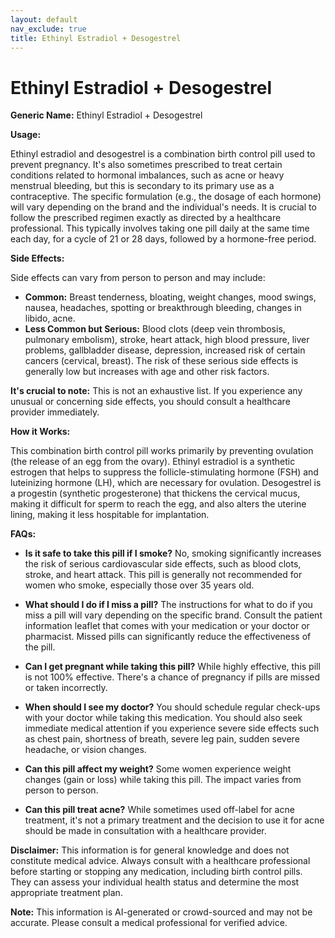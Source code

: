 ```yaml
---
layout: default
nav_exclude: true
title: Ethinyl Estradiol + Desogestrel
---
```


# Ethinyl Estradiol + Desogestrel

**Generic Name:** Ethinyl Estradiol + Desogestrel

**Usage:**

Ethinyl estradiol and desogestrel is a combination birth control pill used to prevent pregnancy.  It's also sometimes prescribed to treat certain conditions related to hormonal imbalances, such as acne or heavy menstrual bleeding, but this is secondary to its primary use as a contraceptive.  The specific formulation (e.g., the dosage of each hormone) will vary depending on the brand and the individual's needs.  It is crucial to follow the prescribed regimen exactly as directed by a healthcare professional.  This typically involves taking one pill daily at the same time each day, for a cycle of 21 or 28 days, followed by a hormone-free period.

**Side Effects:**

Side effects can vary from person to person and may include:

* **Common:** Breast tenderness, bloating, weight changes, mood swings, nausea, headaches, spotting or breakthrough bleeding, changes in libido, acne.
* **Less Common but Serious:**  Blood clots (deep vein thrombosis, pulmonary embolism), stroke, heart attack, high blood pressure, liver problems, gallbladder disease, depression, increased risk of certain cancers (cervical, breast).  The risk of these serious side effects is generally low but increases with age and other risk factors.

**It's crucial to note:**  This is not an exhaustive list.  If you experience any unusual or concerning side effects, you should consult a healthcare provider immediately.


**How it Works:**

This combination birth control pill works primarily by preventing ovulation (the release of an egg from the ovary).  Ethinyl estradiol is a synthetic estrogen that helps to suppress the follicle-stimulating hormone (FSH) and luteinizing hormone (LH), which are necessary for ovulation.  Desogestrel is a progestin (synthetic progesterone) that thickens the cervical mucus, making it difficult for sperm to reach the egg, and also alters the uterine lining, making it less hospitable for implantation.

**FAQs:**

* **Is it safe to take this pill if I smoke?**  No, smoking significantly increases the risk of serious cardiovascular side effects, such as blood clots, stroke, and heart attack.  This pill is generally not recommended for women who smoke, especially those over 35 years old.

* **What should I do if I miss a pill?**  The instructions for what to do if you miss a pill will vary depending on the specific brand.  Consult the patient information leaflet that comes with your medication or your doctor or pharmacist.  Missed pills can significantly reduce the effectiveness of the pill.

* **Can I get pregnant while taking this pill?**  While highly effective, this pill is not 100% effective.  There's a chance of pregnancy if pills are missed or taken incorrectly.

* **When should I see my doctor?**  You should schedule regular check-ups with your doctor while taking this medication.  You should also seek immediate medical attention if you experience severe side effects such as chest pain, shortness of breath, severe leg pain, sudden severe headache, or vision changes.

* **Can this pill affect my weight?**  Some women experience weight changes (gain or loss) while taking this pill.  The impact varies from person to person.

* **Can this pill treat acne?**  While sometimes used off-label for acne treatment, it's not a primary treatment and the decision to use it for acne should be made in consultation with a healthcare provider.

**Disclaimer:** This information is for general knowledge and does not constitute medical advice.  Always consult with a healthcare professional before starting or stopping any medication, including birth control pills. They can assess your individual health status and determine the most appropriate treatment plan.


**Note:** This information is AI-generated or crowd-sourced and may not be accurate. Please consult a medical professional for verified advice.